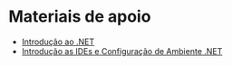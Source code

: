# Materiais de apoio
 - [Introdução ao .NET](https://drive.google.com/file/d/1YBybOdT9lUC8-81e8xCY-MW7-UdKOy_j/view)
 - [Introdução as IDEs e Configuração de Ambiente .NET](https://drive.google.com/file/d/1lqs6ArFrggBgaSUCoAgnHnUHKghhlH-O/view?usp=sharing)